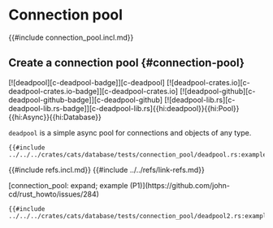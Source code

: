 # Connection pool

{{#include connection_pool.incl.md}}

## Create a connection pool {#connection-pool}

[![deadpool][c-deadpool-badge]][c-deadpool] [![deadpool-crates.io][c-deadpool-crates.io-badge]][c-deadpool-crates.io] [![deadpool-github][c-deadpool-github-badge]][c-deadpool-github] [![deadpool-lib.rs][c-deadpool-lib.rs-badge]][c-deadpool-lib.rs]{{hi:deadpool}}{{hi:Pool}}{{hi:Async}}{{hi:Database}}

`deadpool` is a simple async pool for connections and objects of any type.

```rust,editable
{{#include ../../../crates/cats/database/tests/connection_pool/deadpool.rs:example}}
```

{{#include refs.incl.md}}
{{#include ../../refs/link-refs.md}}

<div class="hidden">
[connection_pool: expand; example (P1)](https://github.com/john-cd/rust_howto/issues/284)

```rust,editable
{{#include ../../../crates/cats/database/tests/connection_pool/deadpool2.rs:example}}
```

</div>

